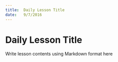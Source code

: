 ```yaml
---
title:  Daily Lesson Title
date:   9/7/2016
---
```


# Daily Lesson Title

Write lesson contents using Markdown format here